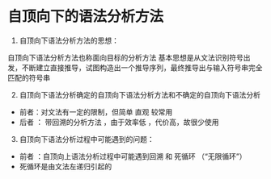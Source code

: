 # 自顶向下的语法分析方法

1.  自顶向下语法分析方法的思想：

自顶向下语法分析方法也称面向目标的分析方法
基本思想是从文法识别符号出发，不断建立直接推导，试图构造出一个推导序列，最终推导出与输入符号串完全匹配的符号串

2. 自顶向下语法分析确定的自顶向下语法分析方法和不确定的自顶向下语法分析
- 前者：对文法有一定的限制，但简单 直观 较常用
- 后者 ： 带回溯的分析方法 ，由于效率低 ，代价高，故很少使用

3. 自顶向下语法分析过程中可能遇到的问题：
- 前者 ：自顶向上语法分析过程中可能遇到回溯 和 死循环 （“无限循环”）
- 死循环是由文法左递归引起的

